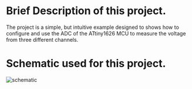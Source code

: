 # Brief Description of this project.
The project is a simple, but intuitive example designed to shows how to configure and use 
the ADC of the ATtiny1626 MCU to measure the voltage from three different channels.

# Schematic used for this project.
![schematic](https://user-images.githubusercontent.com/5813359/194787133-1e29af8e-2c06-4c5e-917c-f2dd19d5ec9a.png)

